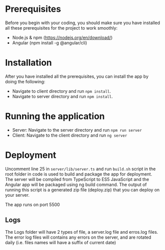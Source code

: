 
# Prerequisites

Before you begin with your coding, you should make sure you have installed all these prerequisites for the project to work smoothly:

- Node.js & npm (https://nodejs.org/en/download/)
- Angular (npm install -g @angular/cli)

# Installation

After you have installed all the prerequisites, you can install the app by doing the following:

- Navigate to client directory and run `npm install`.
- Navigate to server directory and run `npm install`.

# Running the application

- Server: Navigate to the server directory and run `npm run server`
- Client: Navigate to the client directory and run `ng server`

# Deployment

Uncomment line 25 in `server/lib/server.ts` and run `build.sh` script in the root folder in code is used to build and package the app for deployment. The server will be compiled from TypeScript to ES5 JavaScript and the Angular app will be packaged using ng build command. The output of running this script is a generated zip file (deploy.zip) that you can deploy on your server.

The app runs on port 5500

## Logs

The Logs folder will have 2 types of file, a server.log file and erros.log files. The error log files will contains any errors on the server, and are rotated daily (i.e. files names will have a suffix of current date)
